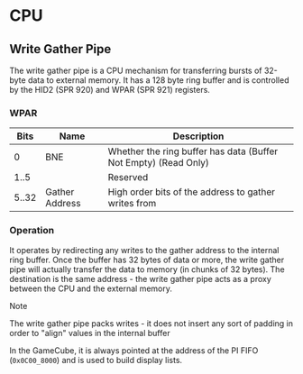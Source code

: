 # CPU

## Write Gather Pipe

The write gather pipe is a CPU mechanism for transferring bursts of 32-byte data to external memory.
It has a 128 byte ring buffer and is controlled by the HID2 (SPR 920) and WPAR (SPR 921) registers.

### WPAR

| Bits  | Name           | Description                                                     |
| ----- | -------------- | --------------------------------------------------------------- |
| 0     | BNE            | Whether the ring buffer has data (Buffer Not Empty) (Read Only) |
| 1..5  |                | Reserved                                                        |
| 5..32 | Gather Address | High order bits of the address to gather writes from            |

### Operation

It operates by redirecting any writes to the gather address to the internal ring buffer. Once the
buffer has 32 bytes of data or more, the write gather pipe will actually transfer the data to
memory (in chunks of 32 bytes). The destination is the same address - the write gather pipe acts
as a proxy between the CPU and the external memory.

> [!NOTE]
> The write gather pipe packs writes - it does not insert any sort of padding in order to "align"
> values in the internal buffer

In the GameCube, it is always pointed at the address of the PI FIFO (`0x0C00_8000`) and is used to
build display lists.
